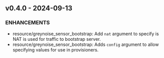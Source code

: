 ## v0.4.0 - 2024-09-13
### ENHANCEMENTS
* resource/greynoise_sensor_bootstrap: Add `nat` argument to specify is NAT is used for traffic to bootstrap server.
* resource/greynoise_sensor_bootstrap: Adds `config` argument to allow specifying values for use in provisioners.
